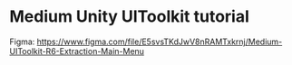 # Medium Unity UIToolkit tutorial

Figma: https://www.figma.com/file/E5svsTKdJwV8nRAMTxkrnj/Medium-UIToolkit-R6-Extraction-Main-Menu
 
